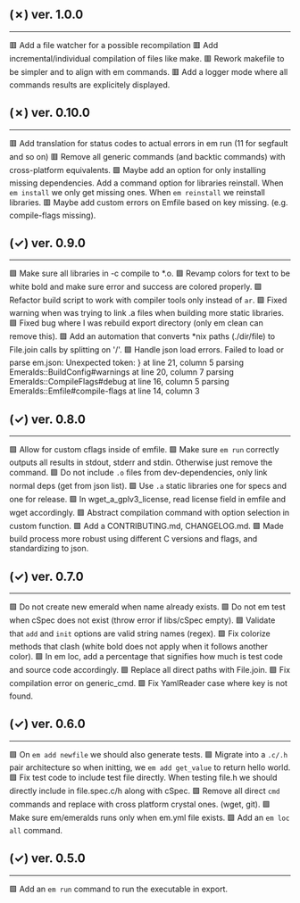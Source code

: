 ## (✗) ver. 1.0.0
-----------------
  🟥 Add a file watcher for a possible recompilation
  🟥 Add incremental/individual compilation of files like make.
  🟥 Rework makefile to be simpler and to align with em commands.
  🟥 Add a logger mode where all commands results are explicitely displayed.

## (✗) ver. 0.10.0
------------------
  🟥 Add translation for status codes to actual errors in em run (11 for segfault and so on)
  🟥 Remove all generic commands (and backtic commands) with cross-platform equivalents.
  🟩 Maybe add an option for only installing missing dependencies.
     Add a command option for libraries reinstall.
     When `em install` we only get missing ones.
     When `em reinstall` we reinstall libraries.
  🟥 Maybe add custom errors on Emfile based on key missing. (e.g. compile-flags missing).

## (✓) ver. 0.9.0
-----------------
  🟩 Make sure all libraries in -c compile to *.o.
  🟩 Revamp colors for text to be white bold and make sure error and success are colored properly.
  🟩 Refactor build script to work with compiler tools only instead of `ar`.
  🟩 Fixed warning when was trying to link .a files when building more static libraries.
  🟩 Fixed bug where I was rebuild export directory (only em clean can remove this).
  🟩 Add an automation that converts *nix paths (./dir/file) to File.join calls by splitting on '/'.
  🟩 Handle json load errors.
    Failed to load or parse em.json: Unexpected token: } at line 21, column 5
    parsing Emeralds::BuildConfig#warnings at line 20, column 7
    parsing Emeralds::CompileFlags#debug at line 16, column 5
    parsing Emeralds::Emfile#compile-flags at line 14, column 3

## (✓) ver. 0.8.0
-----------------
  🟩 Allow for custom cflags inside of emfile.
  🟩 Make sure `em run` correctly outputs all results in stdout, stderr and stdin.
     Otherwise just remove the command.
  🟩 Do not include `.o` files from dev-dependencies, only link normal deps (get from json list).
  🟩 Use `.a` static libraries one for specs and one for release.
  🟩 In wget_a_gplv3_license, read license field in emfile and wget accordingly.
  🟩 Abstract compilation command with option selection in custom function.
  🟩 Add a CONTRIBUTING.md, CHANGELOG.md.
  🟩 Made build process more robust using different C versions and flags, and standardizing to json.

## (✓) ver. 0.7.0
-----------------
  🟩 Do not create new emerald when name already exists.
  🟩 Do not em test when cSpec does not exist (throw error if libs/cSpec empty).
  🟩 Validate that `add` and `init` options are valid string names (regex).
  🟩 Fix colorize methods that clash (white bold does not apply when it follows another color).
  🟩 In em loc, add a percentage that signifies how much is test code and source code accordingly.
  🟩 Replace all direct paths with File.join.
  🟩 Fix compilation error on generic_cmd.
  🟩 Fix YamlReader case where key is not found.

## (✓) ver. 0.6.0
-----------------
  🟩 On `em add newfile` we should also generate tests.
  🟩 Migrate into a `.c/.h` pair architecture so when initting, we `em add get_value` to return hello world.
  🟩 Fix test code to include test file directly.  When testing file.h we should directly include in file.spec.c/h along with cSpec.
  🟩 Remove all direct `cmd` commands and replace with cross platform crystal ones. (wget, git).
  🟩 Make sure em/emeralds runs only when em.yml file exists.
  🟩 Add an `em loc all` command.

## (✓) ver. 0.5.0
-----------------
  🟩 Add an `em run` command to run the executable in export.
